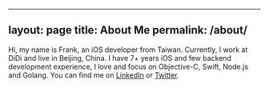 
---
layout: page
title: About Me
permalink: /about/
---

Hi, my name is Frank, an iOS developer from Taiwan. 
Currently, I work at DiDi and live in Beijing, China. 
I have 7+ years iOS and few backend development experience, 
I love and focus on Objective-C, Swift, Node.js and Golang.
You can find me on 
[LinkedIn](https://www.linkedin.com/in/franklol/)
or
[Twitter](https://twitter.com/huang_wc).
